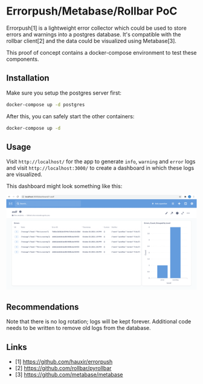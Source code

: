 # Errorpush/Metabase/Rollbar PoC

Errorpush[1] is a lightweight error collector which could be used to store
errors and warnings into a postgres database. It's compatible with the
rollbar client[2] and the data could be visualized using Metabase[3].

This proof of concept contains a docker-compose environment to test these
components.


## Installation

Make sure you setup the postgres server first:

```bash
docker-compose up -d postgres
```

After this, you can safely start the other containers:

```bash
docker-compose up -d
```


## Usage

Visit `http://localhost/` for the app to generate `info`, `warning` and `error`
logs and visit `http://localhost:3000/` to create a dashboard in which these
logs are visualized.

This dashboard might look something like this:

![](img/dashboard.png)


## Recommendations

Note that there is no log rotation; logs will be kept forever. Additional code needs to be
written to remove old logs from the database.


## Links

* [1] https://github.com/hauxir/errorpush
* [2] https://github.com/rollbar/pyrollbar
* [3] https://github.com/metabase/metabase
